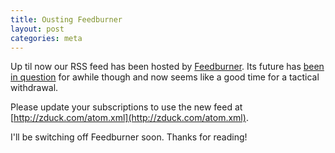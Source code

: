 ```yaml
---
title: Ousting Feedburner
layout: post
categories: meta
---
```


Up til now our RSS feed has been hosted by [Feedburner](http://feedburner.google.com). Its future has [been in question](http://techcrunch.com/2012/09/28/the-feedburner-deathwatch-continues-google-kills-adsense-for-feeds/) for awhile though and now seems like a good time for a tactical withdrawal.

Please update your subscriptions to use the new feed at [http://zduck.com/atom.xml](http://zduck.com/atom.xml).

I'll be switching off Feedburner soon. Thanks for reading!